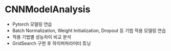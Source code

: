 # CNNModelAnalysis
 - Pytorch 모델링 연습
 - Batch Normalization, Weight Initialization, Dropout 등 기법 적용 모델링 연습
 - 적용 기법별 성능차이 비교 분석
 - GridSearch 구현 후 하이퍼파라미터 튜닝
